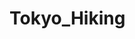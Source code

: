 <!-- generated by markdown-notes-tree -->

# Tokyo_Hiking

<!-- optional markdown-notes-tree directory description starts here -->

<!-- optional markdown-notes-tree directory description ends here -->


